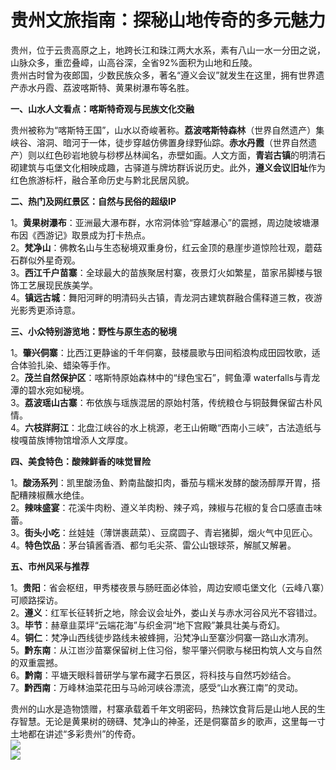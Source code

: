 # 贵州文旅指南：探秘山地传奇的多元魅力  

贵州，位于云贵高原之上，地跨长江和珠江两大水系，素有八山一水一分田之说，山脉众多，重峦叠嶂，山高谷深，全省92%面积为山地和丘陵。  
贵州古时曾为夜郎国，少数民族众多，著名“遵义会议”就发生在这里，拥有世界遗产赤水丹霞、荔波喀斯特、黄果树瀑布等名胜。  

**一、山水人文看点：喀斯特奇观与民族文化交融**  

贵州被称为“喀斯特王国”，山水以奇峻著称。**荔波喀斯特森林**（世界自然遗产）集峡谷、溶洞、暗河于一体，徒步穿越仿佛置身绿野仙踪。**赤水丹霞**（世界自然遗产）则以红色砂岩地貌与桫椤丛林闻名，赤壁如画。人文方面，**青岩古镇**的明清石砌建筑与屯堡文化相映成趣，古驿道与牌坊群诉说历史。此外，**遵义会议旧址**作为红色旅游标杆，融合革命历史与黔北民居风貌。  

**二、热门及网红景区：自然与民俗的超级IP**  

1。**黄果树瀑布**：亚洲最大瀑布群，水帘洞体验“穿越瀑心”的震撼，周边陡坡塘瀑布因《西游记》取景成为打卡热点。  
2。**梵净山**：佛教名山与生态秘境双重身份，红云金顶的悬崖步道惊险壮观，蘑菇石群似外星奇观。  
3。**西江千户苗寨**：全球最大的苗族聚居村寨，夜景灯火如繁星，苗家吊脚楼与银饰工艺展现民族美学。  
4。**镇远古城**：舞阳河畔的明清码头古镇，青龙洞古建筑群融合儒释道三教，夜游光影秀更添诗意。  

**三、小众特别游览地：野性与原生态的秘境**  

1。**肇兴侗寨**：比西江更静谧的千年侗寨，鼓楼晨歌与田间稻浪构成田园牧歌，适合体验扎染、蜡染等手作。  
2。**茂兰自然保护区**：喀斯特原始森林中的“绿色宝石”，鳄鱼潭 waterfalls与青龙潭的碧水宛如秘境。  
3。**荔波瑶山古寨**：布依族与瑶族混居的原始村落，传统粮仓与铜鼓舞保留古朴风情。  
4。**六枝牂牁江**：北盘江峡谷的水上桃源，老王山俯瞰“西南小三峡”，古法造纸与梭嘎苗族博物馆增添人文厚度。  

**四、美食特色：酸辣鲜香的味觉冒险**  

1。**酸汤系列**：凯里酸汤鱼、黔南盐酸扣肉，番茄与糯米发酵的酸汤醇厚开胃，搭配糟辣椒蘸水绝佳。  
2。**辣味盛宴**：花溪牛肉粉、遵义羊肉粉、辣子鸡，辣椒与花椒的复合口感直击味蕾。  
3。**街头小吃**：丝娃娃（薄饼裹蔬菜）、豆腐圆子、青岩猪脚，烟火气中见匠心。  
4。**特色饮品**：茅台镇酱香酒、都匀毛尖茶、雷公山银球茶，解腻又解暑。  

**五、市州风采与推荐**  

1。**贵阳**：省会枢纽，甲秀楼夜景与肠旺面必体验，周边安顺屯堡文化（云峰八寨）可顺路探访。  
2。**遵义**：红军长征转折之地，除会议会址外，娄山关与赤水河谷风光不容错过。  
3。**毕节**：赫章韭菜坪“云端花海”与织金洞“地下宫殿”兼具壮美与奇幻。  
4。**铜仁**：梵净山西线徒步路线未被蜂拥，沿梵净山至寨沙侗寨一路山水清冽。  
5。**黔东南**：从江岜沙苗寨保留树上住习俗，黎平肇兴侗歌与梯田构筑人文与自然的双重震撼。  
6。**黔南**：平塘天眼科普研学与掌布藏字石景区，将科技与自然巧妙结合。  
7。**黔西南**：万峰林油菜花田与马岭河峡谷漂流，感受“山水赛江南”的灵动。  

贵州的山水是造物馈赠，村寨承载着千年文明密码，热辣饮食背后是山地人民的生存智慧。无论是黄果树的磅礴、梵净山的神圣，还是侗寨苗乡的歌声，这里每一寸土地都在讲述“多彩贵州”的传奇。  
![](https://bzdt-sbsm.obs.cn-north-4.myhuaweicloud.com/prototype/default/4o28b0625501ad13015501ad2bfc0647.jpg)  
![](https://s1.imagehub.cc/images/2025/06/25/73ffa35c3a783cdf575d74cd26f7152d.jpg)  
